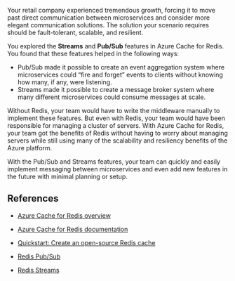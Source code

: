 Your retail company experienced tremendous growth, forcing it to move past direct communication between microservices and consider more elegant communication solutions. The solution your scenario requires should be fault-tolerant, scalable, and resilient.

You explored the **Streams** and **Pub/Sub** features in Azure Cache for Redis. You found that these features helped in the following ways:

- Pub/Sub made it possible to create an event aggregation system where microservices could “fire and forget” events to clients without knowing how many, if any, were listening.
- Streams made it possible to create a message broker system where many different microservices could consume messages at scale.

Without Redis, your team would have to write the middleware manually to implement these features. But even with Redis, your team would have been responsible for managing a cluster of servers. With Azure Cache for Redis, your team got the benefits of Redis without having to worry about managing servers while still using many of the scalability and resiliency benefits of the Azure platform.

With the Pub/Sub and Streams features, your team can quickly and easily implement messaging between microservices and even add new features in the future with minimal planning or setup.

## References

- [Azure Cache for Redis overview](https://azure.microsoft.com/services/cache/#overview)
- [Azure Cache for Redis documentation](/azure/azure-cache-for-redis/)
- [Quickstart: Create an open-source Redis cache](/azure/azure-cache-for-redis/quickstart-create-redis)

- [Redis Pub/Sub](https://redis.io/docs/manual/pubsub/)
- [Redis Streams](https://redis.io/topics/streams-intro)
